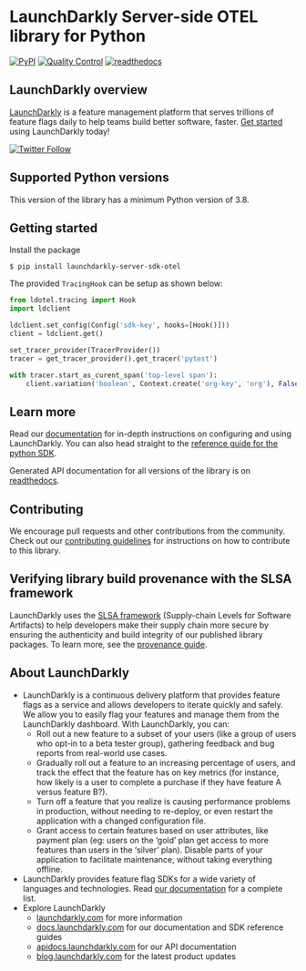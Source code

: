 LaunchDarkly Server-side OTEL library for Python
==============================================

[![PyPI](https://img.shields.io/pypi/v/launchdarkly-server-sdk-otel.svg?maxAge=2592000)](https://pypi.python.org/pypi/launchdarkly-server-sdk-otel)
[![Quality Control](https://github.com/launchdarkly/python-server-sdk-otel/actions/workflows/ci.yml/badge.svg)](https://github.com/launchdarkly/python-server-sdk-otel/actions/workflows/ci.yml)
[![readthedocs](https://readthedocs.org/projects/launchdarkly-python-sdk-otel-integration/badge/)](https://launchdarkly-python-sdk-otel-integration.readthedocs.io/en/latest/)

LaunchDarkly overview
-------------------------
[LaunchDarkly](https://www.launchdarkly.com) is a feature management platform that serves trillions of feature flags daily to help teams build better software, faster. [Get started](https://docs.launchdarkly.com/home/getting-started) using LaunchDarkly today!

[![Twitter Follow](https://img.shields.io/twitter/follow/launchdarkly.svg?style=social&label=Follow&maxAge=2592000)](https://twitter.com/intent/follow?screen_name=launchdarkly)

Supported Python versions
-----------------------

This version of the library has a minimum Python version of 3.8.

Getting started
-----------

Install the package

    $ pip install launchdarkly-server-sdk-otel

The provided `TracingHook` can be setup as shown below:

```python
from ldotel.tracing import Hook
import ldclient

ldclient.set_config(Config('sdk-key', hooks=[Hook()]))
client = ldclient.get()

set_tracer_provider(TracerProvider())
tracer = get_tracer_provider().get_tracer('pytest')

with tracer.start_as_curent_span('top-level span'):
    client.variation('boolean', Context.create('org-key', 'org'), False)
```

Learn more
-----------

Read our [documentation](http://docs.launchdarkly.com) for in-depth instructions on configuring and using LaunchDarkly. You can also head straight to the [reference guide for the python SDK](http://docs.launchdarkly.com/docs/python-sdk-reference).

Generated API documentation for all versions of the library is on [readthedocs](https://launchdarkly-python-sdk-otel-integration.readthedocs.io/en/latest/).

Contributing
------------

We encourage pull requests and other contributions from the community. Check out our [contributing guidelines](CONTRIBUTING.md) for instructions on how to contribute to this library.

Verifying library build provenance with the SLSA framework
------------

LaunchDarkly uses the [SLSA framework](https://slsa.dev/spec/v1.0/about) (Supply-chain Levels for Software Artifacts) to help developers make their supply chain more secure by ensuring the authenticity and build integrity of our published library packages. To learn more, see the [provenance guide](PROVENANCE.md).

About LaunchDarkly
-----------

* LaunchDarkly is a continuous delivery platform that provides feature flags as a service and allows developers to iterate quickly and safely. We allow you to easily flag your features and manage them from the LaunchDarkly dashboard.  With LaunchDarkly, you can:
    * Roll out a new feature to a subset of your users (like a group of users who opt-in to a beta tester group), gathering feedback and bug reports from real-world use cases.
    * Gradually roll out a feature to an increasing percentage of users, and track the effect that the feature has on key metrics (for instance, how likely is a user to complete a purchase if they have feature A versus feature B?).
    * Turn off a feature that you realize is causing performance problems in production, without needing to re-deploy, or even restart the application with a changed configuration file.
    * Grant access to certain features based on user attributes, like payment plan (eg: users on the ‘gold’ plan get access to more features than users in the ‘silver’ plan). Disable parts of your application to facilitate maintenance, without taking everything offline.
* LaunchDarkly provides feature flag SDKs for a wide variety of languages and technologies. Read [our documentation](https://docs.launchdarkly.com/sdk) for a complete list.
* Explore LaunchDarkly
    * [launchdarkly.com](https://www.launchdarkly.com/ "LaunchDarkly Main Website") for more information
    * [docs.launchdarkly.com](https://docs.launchdarkly.com/  "LaunchDarkly Documentation") for our documentation and SDK reference guides
    * [apidocs.launchdarkly.com](https://apidocs.launchdarkly.com/  "LaunchDarkly API Documentation") for our API documentation
    * [blog.launchdarkly.com](https://blog.launchdarkly.com/  "LaunchDarkly Blog Documentation") for the latest product updates

